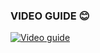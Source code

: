 ### VIDEO GUIDE :blush:
[![Video guide](https://external-content.duckduckgo.com/iu/?u=https%3A%2F%2Fmedia1.tenor.com%2Fimages%2F0964ab59c5bb4483fbba57e5dffade08%2Ftenor.gif%3Fitemid%3D15949761&f=1&nofb=1&ipt=00bbea05a02642fccd24055274caa46ffbbefaaf5c8a969ef99217a589896f57&ipo=images)](https://vimeo.com/891574403)
